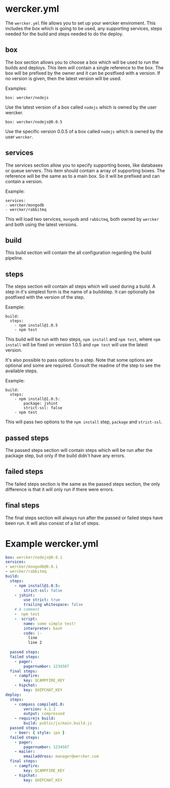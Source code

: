 wercker.yml
===========

The `wercker.yml` file allows you to set up your wercker enviroment. This includes the box which is going to be used, any supporting services, steps needed for the  build and steps needed to do the deploy.

box
---
The box section allows you to choose a box which will be used to run the builds and deploys. This item will contain a single reference to the box. The box will be prefixed by the owner and it can be postfixed with a version. If no version is given, then the latest version will be used.

Examples:

    box: wercker/nodejs
    
Use the latest version of a box called `nodejs` which is owned by the user wercker.

    box: wercker/nodejs@0.0.5

Use the specific version 0.0.5 of a box called `nodejs` which is owned by the user `wercker`.

services
--------
The services section allow you to specify supporting boxes, like databases or queue servers. This item should contain a array of supporting boxes. The reference will be the same as to a main box. So it will be prefixed and can contain a version.

Example: 

    services:
    - wercker/mongodb
    - wercker/rabbitmq

This will load two services, `mongodb` and `rabbitmq`, both owned by `wercker` and both using the latest versions.

build
-----
This build section will contain the all configuration regarding the build pipeline.

steps
-----
The steps section will contain all steps which will used during a build. A step in it's simplest form is the name of a buildstep. It can optionally be postfixed with the version of the step.

Example: 

    build:
      steps:
        - npm install@1.0.5
        - npm test

This build will be run with two steps, `npm install` and `npm test`, where `npm install` will be fixed on version 1.0.5 and `npm test` will use the latest version.

It's also possible to pass options to a step. Note that some options are optional and some are required. Consult the readme of the step to see the available steps.

Example: 

    build:
      steps:
        - npm install@1.0.5:
            package: jshint
            strict-ssl: false
        - npm test

This will pass two options to the `npm install` step, `package` and `strict-ssl`.

passed steps
------------
The passed steps section will contain steps which will be run after the package step, but only if the build didn't have any errors.

failed steps
------------
The failed steps section is the same as the passed steps section, the only difference is that it will only run if there were errors.

final steps
-----------
The final steps section will always run after the passed or failed steps have been run. It will also consist of a list of steps.

Example wercker.yml
===================
```yml
box: wercker/nodejs@0.0.1
services:
- wercker/mongodb@0.0.1
- wercker/rabbitmq
build:
  steps:
    - npm install@1.0.5:
        strict-ssl: false
    - jshint:
        use strict: true
        trailing whitespace: false
    # A comment
    -  npm test
    -  script:
        name: some simple test!
        interpreter: bash
        code: |-
          line 
          line 2
        
  passed steps:
  failed steps:
    - pager:
        pagernumber: 1234567
  final steps:
    - campfire:
        key: $CAMPFIRE_KEY
    - hipchat:
        key: $HIPCHAT_KEY
deploy:
  steps:
    - compass compile@1.0:
        version: 4.1.2
        output: compressed
    - requirejs build:
        build: public/js/main.build.js
  passed steps:
    - beer: { style: ipa }
  failed steps:
    - pager:
        pagernumber: 1234567
    - mailer:
        emailaddress: manager@wercker.com
  final steps:
    - campfire:
        key: $CAMPFIRE_KEY
    - hipchat:
        key: $HIPCHAT_KEY
```